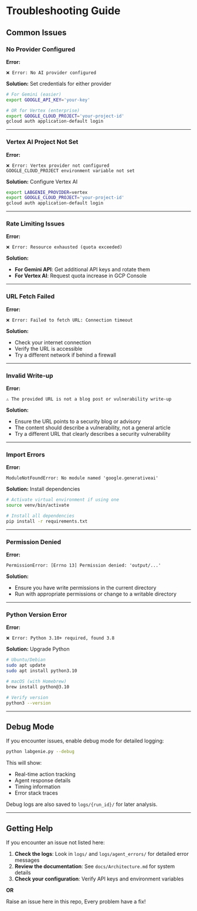# Troubleshooting Guide

## Common Issues

### No Provider Configured

**Error:**
```
❌ Error: No AI provider configured
```

**Solution:** Set credentials for either provider
```bash
# For Gemini (easier)
export GOOGLE_API_KEY='your-key'

# OR for Vertex (enterprise)
export GOOGLE_CLOUD_PROJECT='your-project-id'
gcloud auth application-default login
```

---

### Vertex AI Project Not Set

**Error:**
```
❌ Error: Vertex provider not configured
GOOGLE_CLOUD_PROJECT environment variable not set
```

**Solution:** Configure Vertex AI
```bash
export LABGENIE_PROVIDER=vertex
export GOOGLE_CLOUD_PROJECT='your-project-id'
gcloud auth application-default login
```

---

### Rate Limiting Issues

**Error:**
```
❌ Error: Resource exhausted (quota exceeded)
```

**Solution:**
- **For Gemini API**: Get additional API keys and rotate them
- **For Vertex AI**: Request quota increase in GCP Console

---

### URL Fetch Failed

**Error:**
```
❌ Error: Failed to fetch URL: Connection timeout
```

**Solution:** 
- Check your internet connection
- Verify the URL is accessible
- Try a different network if behind a firewall

---

### Invalid Write-up

**Error:**
```
⚠️ The provided URL is not a blog post or vulnerability write-up
```

**Solution:** 
- Ensure the URL points to a security blog or advisory
- The content should describe a vulnerability, not a general article
- Try a different URL that clearly describes a security vulnerability

---

### Import Errors

**Error:**
```
ModuleNotFoundError: No module named 'google.generativeai'
```

**Solution:** Install dependencies
```bash
# Activate virtual environment if using one
source venv/bin/activate

# Install all dependencies
pip install -r requirements.txt
```

---

### Permission Denied

**Error:**
```
PermissionError: [Errno 13] Permission denied: 'output/...'
```

**Solution:** 
- Ensure you have write permissions in the current directory
- Run with appropriate permissions or change to a writable directory

---

### Python Version Error

**Error:**
```
❌ Error: Python 3.10+ required, found 3.8
```

**Solution:** Upgrade Python
```bash
# Ubuntu/Debian
sudo apt update
sudo apt install python3.10

# macOS (with Homebrew)
brew install python@3.10

# Verify version
python3 --version
```

---

## Debug Mode

If you encounter issues, enable debug mode for detailed logging:

```bash
python labgenie.py --debug
```

This will show:
- Real-time action tracking
- Agent response details
- Timing information
- Error stack traces

Debug logs are also saved to `logs/{run_id}/` for later analysis.

---

## Getting Help

If you encounter an issue not listed here:

1. **Check the logs**: Look in `logs/` and `logs/agent_errors/` for detailed error messages
2. **Review the documentation**: See `docs/Architecture.md` for system details
3. **Check your configuration**: Verify API keys and environment variables

**OR**

Raise an issue here in this repo, Every problem have a fix!
